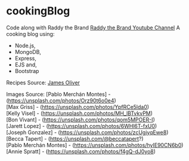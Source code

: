 # cookingBlog
Code along with Raddy the Brand
[Raddy the Brand Youtube Channel](https://www.youtube.com/watch?v=OEdPH4fV7vY&t=5632s&ab_channel=RaddyTheBrand)
A cooking blog using:
- Node.js,
- MongoDB, 
- Express, 
- EJS and,
- Bootstrap

Recipes Source: 
[James Oliver](https://unsplash.com)

Images Source: 
[Pablo Merchán Montes] - (https://unsplash.com/photos/Orz90t6o0e4) <br>
[Max Griss] - (https://unsplash.com/photos/YpfRCe5lda0) <br>
[Kelly Visel] - (https://unsplash.com/photos/MH_lBTvkvPM) <br>
[Bon Vivant] - (https://unsplash.com/photos/qom5MPOER-I) <br>
[Jarett Lopez] - (https://unsplash.com/photos/6WHl6T-fxU0) <br>
[Joseph Gonzalez] - (https://unsplash.com/photos/zcUgjyqEwe8) <br>
[Becca Tapert] - (https://unsplash.com/@beccatapert?) <br>
[Pablo Merchán Montes] - (https://unsplash.com/photos/hyIE90CN6b0) <br>
[Annie Spratt] - (https://unsplash.com/photos/f4gQ-dJ0yo8) <br>
